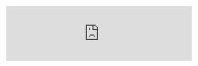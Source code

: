 <iframe width="100%" allow="accelerometer; autoplay; clipboard-write; encrypted-media; gyroscope; picture-in-picture" allowfullscreen="" data-auto-height="true" frameborder="0" src="https://www.youtube.com/embed/qmN1Gf8rRc8"></iframe>